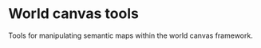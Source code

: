 World canvas tools
==================

Tools for manipulating semantic maps within the world canvas framework.
